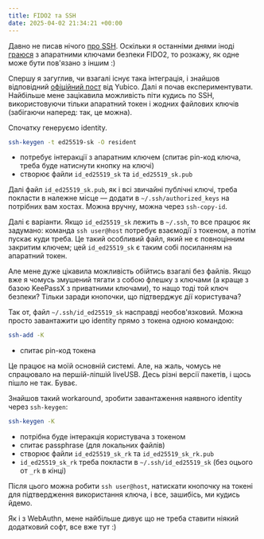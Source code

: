 ```yaml
---
title: FIDO2 та SSH
date: 2025-04-02 21:34:21 +00:00
---
```


Давно не писав нічого [про SSH][0]. Оскільки я останніми днями іноді [граюся][1] з апаратними ключами безпеки FIDO2, то розкажу, як одне може бути пов'язано з іншим :)

Спершу я загуглив, чи взагалі існує така інтеграція, і знайшов відповідний [офіційний пост][2] від Yubico. Далі я почав експериментувати. Найбільше мене зацікавила можливість піти кудись по SSH, використовуючи тільки апаратний токен і жодних файлових ключів (забігаючи наперед: так, це можна).

Спочатку генеруємо identity.

```sh
ssh-keygen -t ed25519-sk -O resident
```

 - потребує інтеракції з апаратним ключем (спитає pin-код ключа, треба буде натиснути кнопку на ключі)
 - створює файли `id_ed25519_sk` та `id_ed25519_sk.pub`

Далі файл `id_ed25519_sk.pub`, як і всі звичайні публічні ключі, треба покласти в належне місце — додати в `~/.ssh/authorized_keys` на потрібних вам хостах. Можна вручну, можна через `ssh-copy-id`.

Далі є варіанти. Якщо `id_ed25519_sk` лежить в `~/.ssh`, то все працює як задумано: команда `ssh user@host` потребує взаємодії з токеном, а потім пускає куди треба. Це такий особливий файл, який не є повноцінним закритим ключем; цей `id_ed25519_sk` є таким собі посиланням на апаратний токен.

Але мене дуже цікавила можливість обійтись взагалі без файлів. Якщо вже я чомусь змушений тягати з собою флешку з ключами (а краще з базою KeePassX з приватними ключами), то нащо тоді той ключ безпеки? Тільки заради кнопочки, що підтверджує дії користувача?

Так от, файл `~/.ssh/id_ed25519_sk` насправді необов'язковий. Можна просто завантажити цю identity прямо з токена одною командою:

```sh
ssh-add -K
```

 - cпитає pin-код токена

Це працює на моїй основній системі. Але, на жаль, чомусь не спрацювало на першій-ліпшій liveUSB. Десь різні версії пакетів, і щось пішло не так. Буває.

Знайшов такий workaround, зробити завантаження наявного identity через `ssh-keygen`:

```sh
ssh-keygen -K
```

 - потрібна буде інтеракція користувача з токеном
 - cпитає passphrase (для локальних файлів)
 - створює файли `id_ed25519_sk_rk` та `id_ed25519_sk_rk.pub`
 - `id_ed25519_sk_rk` треба покласти в `~/.ssh/id_ed25519_sk` (без оцього от `_rk` в кінці)

Після цього можна робити `ssh user@host`, натискати кнопочку на токені для підтвердження використання ключа, і все, зашибісь, ми кудись йдемо.

Як і з WebAuthn, мене найбільше дивує що не треба ставити ніякий додатковий софт, все вже тут :)

[0]: /2022/07/20/ssh-tips-and-tricks.html
[1]: /2025/03/29/pro-kliuchi-fido2-ta-webauthn.html
[2]: https://developers.yubico.com/SSH/Securing_SSH_with_FIDO2.html
